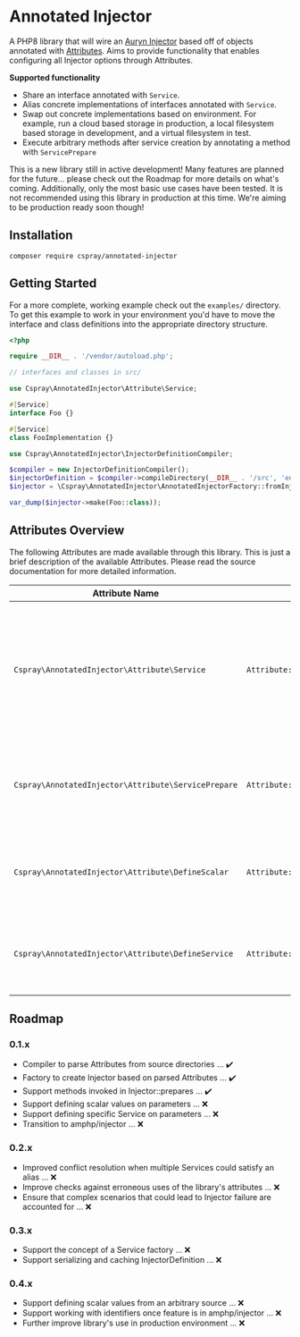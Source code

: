# Annotated Injector

A PHP8 library that will wire an [Auryn Injector](https://github.com/rdlowrey/auryn) based off of objects annotated with 
[Attributes](https://www.php.net/manual/en/language.attributes.php). Aims to provide functionality that enables 
configuring all Injector options through Attributes.

**Supported functionality**

- Share an interface annotated with `Service`.
- Alias concrete implementations of interfaces annotated with `Service`.
- Swap out concrete implementations based on environment. For example, run a cloud based storage in production, a 
local filesystem based storage in development, and a virtual filesystem in test.
- Execute arbitrary methods after service creation by annotating a method with `ServicePrepare`

This is a new library still in active development! Many features are planned for the future... please check out the 
Roadmap for more details on what's coming. Additionally, only the most basic use cases have been tested. It is not 
recommended using this library in production at this time. We're aiming to be production ready soon though!

## Installation

```
composer require cspray/annotated-injector
```

## Getting Started

For a more complete, working example check out the `examples/` directory. To get this example to work in your environment 
you'd have to move the interface and class definitions into the appropriate directory structure.

```php
<?php

require __DIR__ . '/vendor/autoload.php';

// interfaces and classes in src/

use Cspray\AnnotatedInjector\Attribute\Service;

#[Service]
interface Foo {}

#[Service]
class FooImplementation {}

use Cspray\AnnotatedInjector\InjectorDefinitionCompiler;

$compiler = new InjectorDefinitionCompiler();
$injectorDefinition = $compiler->compileDirectory(__DIR__ . '/src', 'environment_identifier');
$injector = \Cspray\AnnotatedInjector\AnnotatedInjectorFactory::fromInjectorDefinition($injectorDefinition);

var_dump($injector->make(Foo::class));
```

## Attributes Overview

The following Attributes are made available through this library. This is just a brief description of the available
Attributes. Please read the source documentation for more detailed information.

|Attribute Name | Target | Description
--- | --- | ---
|`Cspray\AnnotatedInjector\Attribute\Service`|`Attribute::TARGET_CLASS`|Describes an interface, abstract class, or concrete class as being a service. Will share and alias the types into the Injector based on what's annotated.|
|`Cspray\AnnotatedInjector\Attribute\ServicePrepare`|`Attribute::TARGET_METHOD`|Describes a method, on an interface or class, that should be invoked when that type is created.|
|`Cspray\AnnotatedInjector\Attribute\DefineScalar`|`Attribute::TARGET_PARAMETER`|Defines a scalar parameter on a Service constructor or ServicePrepare method.|
|`Cspray\AnnotatedInjector\Attribute\DefineService`|`Attribute::TARGET_PARAMETER`|Defines a Service parameter on a Service constructor or ServicePrepare method.|

## Roadmap

### 0.1.x

- Compiler to parse Attributes from source directories ... :heavy_check_mark:
- Factory to create Injector based on parsed Attributes ... :heavy_check_mark:
- Support methods invoked in Injector::prepares ... :heavy_check_mark:
- Support defining scalar values on parameters ... :x:
- Support defining specific Service on parameters ... :x:
- Transition to amphp/injector ... :x:

### 0.2.x

- Improved conflict resolution when multiple Services could satisfy an alias ... :x:
- Improve checks against erroneous uses of the library's attributes ... :x:
- Ensure that complex scenarios that could lead to Injector failure are accounted for ... :x:

### 0.3.x

- Support the concept of a Service factory ... :x:
- Support serializing and caching InjectorDefinition ... :x:

### 0.4.x

- Support defining scalar values from an arbitrary source ... :x:
- Support working with identifiers once feature is in amphp/injector ... :x:
- Further improve library's use in production environment ... :x: